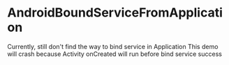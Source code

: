 # AndroidBoundServiceFromApplication

Currently, still don't find the way to bind service in Application
This demo will crash because Activity onCreated will run before bind service success